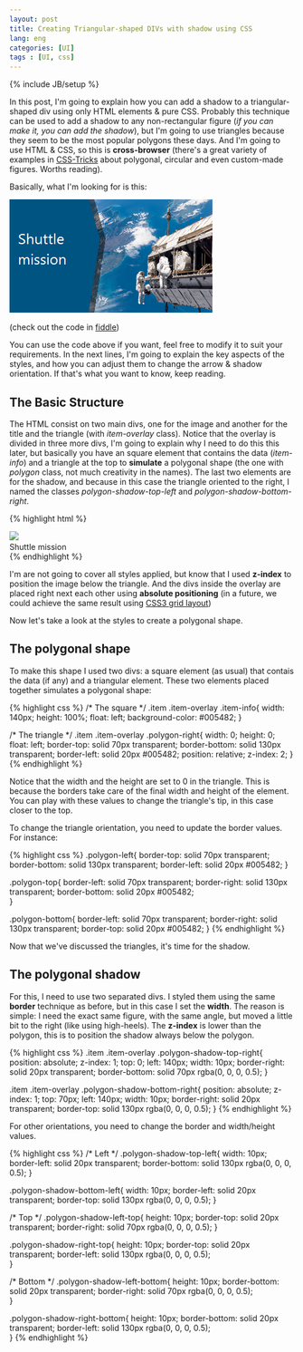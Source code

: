 ```yaml
---
layout: post
title: Creating Triangular-shaped DIVs with shadow using CSS 
lang: eng
categories: [UI]
tags : [UI, css]
---
```

{% include JB/setup %}

In this post, I'm going to explain how you can add a shadow to a triangular-shaped div using only HTML elements & pure CSS. Probably this technique can be used to add a shadow to any non-rectangular figure (*if you can make it, you can add the shadow*), but I'm going to use triangles because they seem to be the most popular polygons these days. And I'm going to use HTML & CSS, so this is **cross-browser** (there's a great variety of examples in [CSS-Tricks](http://css-tricks.com/examples/ShapesOfCss/) about polygonal, circular and even custom-made figures. Worths reading). 

Basically, what I'm looking for is this:

![](https://github.com/nanovazquez/nanovazquez.github.com/raw/master/_posts/creating-triangular-shaped-divs-with-shadow-using-css/result.png "Notice the triangular shape and the shadow")

(check out the code in [fiddle](http://jsfiddle.net/cdfdL/113/))

You can use the code above if you want, feel free to modify it to suit your requirements. In the next lines, I'm going to explain the key aspects of the styles, and how you can adjust them to change the arrow & shadow orientation. If that's what you want to know, keep reading.

## The Basic Structure

The HTML consist on two main divs, one for the image and another for the title and the triangle (with *item-overlay* class). Notice that the overlay is divided in three more divs, I'm going to explain why I need to do this this later, but basically you have an square element that contains the data (*item-info*) and a triangle at the top to **simulate** a polygonal shape (the one with *polygon* class, not much creativity in the names). The last two elements are for the shadow, and because in this case the triangle oriented to the right, I named the classes *polygon-shadow-top-left* and *polygon-shadow-bottom-right*.

{% highlight html %}
<div class="item">
	<div class="item-image">
		<img src="http://t.wallpaperweb.org/wallpaper/space/1920x1200/38133_1920x1200.jpg" />
	</div>
	<div class="item-overlay">
		<div class="item-info">
			<div class="title">Shuttle mission</div>
		</div>
		<div class="polygon-right"></div>
		<div class="polygon-shadow-top-right"></div>
		<div class="polygon-shadow-bottom-right"></div>
	</div>
</div>
{% endhighlight %}

I'm are not going to cover all styles applied, but know that I used **z-index** to position the image below the triangle. And the divs inside the overlay are placed right next each other using **absolute positioning** (in a future, we could achieve the same result using [CSS3 grid layout](http://dev.w3.org/csswg/css3-grid-layout/))

Now let's take a look at the styles to create a polygonal shape.

## The polygonal shape

To make this shape I used two divs: a square element (as usual) that contais the data (if any) and a triangular element. These two elements placed together simulates a polygonal shape:  

{% highlight css %}
/* The square */
.item .item-overlay .item-info{
	width: 140px;
	height: 100%;
	float: left;
	background-color: #005482;
}

/* The triangle */
.item .item-overlay .polygon-right{
	width: 0;
	height: 0;
	float: left;
	border-top: solid 70px transparent;
	border-bottom: solid 130px transparent;
	border-left: solid 20px #005482;
	position: relative;
	z-index: 2;
}
{% endhighlight %}

Notice that the width and the height are set to 0 in the triangle. This is because the borders take care of the final width and height of the element. You can play with these values to change the triangle's tip, in this case closer to the top.

To change the triangle orientation, you need to update the border values. For instance:

{% highlight css %}
.polygon-left{
	border-top: solid 70px transparent;
	border-bottom: solid 130px transparent;
	border-left: solid 20px #005482;
}

.polygon-top{
	border-left: solid 70px transparent;
	border-right: solid 130px transparent;
	border-bottom: solid 20px #005482;		
}

.polygon-bottom{
	border-left: solid 70px transparent;
	border-right: solid 130px transparent;
	border-top: solid 20px #005482;	
}
{% endhighlight %}
	
Now that we've discussed the triangles, it's time for the shadow.


## The polygonal shadow

For this, I need to use two separated divs. I styled them using the same **border** technique as before, but in this case I set the **width**. The reason is simple: I need the exact same figure, with the same angle, but moved a little bit to the right (like using high-heels). The **z-index** is lower than the polygon, this is to position the shadow always below the polygon.

{% highlight css %}
.item .item-overlay .polygon-shadow-top-right{
	position: absolute;
	z-index: 1;
	top: 0;
	left: 140px;
	width: 10px;
	border-right: solid 20px transparent;
	border-bottom: solid 70px rgba(0, 0, 0, 0.5);
}

.item .item-overlay .polygon-shadow-bottom-right{
	position: absolute;
	z-index: 1;
	top: 70px;
	left: 140px;
	width: 10px;
	border-right: solid 20px transparent;
	border-top: solid 130px rgba(0, 0, 0, 0.5);
}
{% endhighlight %}
	
For other orientations, you need to change the border and width/height values.

{% highlight css %}
/* Left */
.polygon-shadow-top-left{
	width: 10px;
	border-left: solid 20px transparent;
	border-bottom: solid 130px rgba(0, 0, 0, 0.5);
}

.polygon-shadow-bottom-left{
	width: 10px;
	border-left: solid 20px transparent;
	border-top: solid 130px rgba(0, 0, 0, 0.5);
}

/* Top */
.polygon-shadow-left-top{
	height: 10px;
	border-top: solid 20px transparent;
	border-right: solid 70px rgba(0, 0, 0, 0.5);
}

.polygon-shadow-right-top{
	height: 10px;
	border-top: solid 20px transparent;
	border-left: solid 130px rgba(0, 0, 0, 0.5);		
}

/* Bottom */
.polygon-shadow-left-bottom{
	height: 10px;
	border-bottom: solid 20px transparent;
	border-right: solid 70px rgba(0, 0, 0, 0.5);	
}

.polygon-shadow-right-bottom{
	height: 10px;
	border-bottom: solid 20px transparent;
	border-left: solid 130px rgba(0, 0, 0, 0.5);	
}
{% endhighlight %}